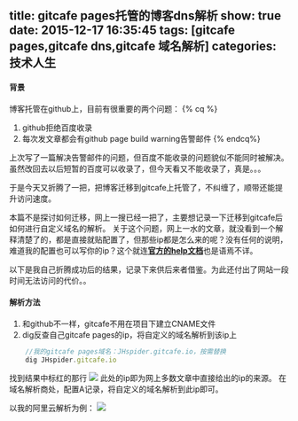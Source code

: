 title: gitcafe pages托管的博客dns解析
show: true
date: 2015-12-17 16:35:45
tags: [gitcafe pages,gitcafe dns,gitcafe 域名解析]
categories: 技术人生
---
#### 背景
博客托管在github上，目前有很重要的两个问题：
{% cq %} 
1. github拒绝百度收录
2. 每次发文章都会有github page build warning告警邮件
{% endcq%}

上次写了一篇解决告警邮件的问题，但百度不能收录的问题貌似不能同时被解决。虽然改回去以后短暂的百度可以收录了，但今天看又不能收录了，真是。。。

于是今天又折腾了一把，把博客迁移到gitcafe上托管了，不纠缠了，顺带还能提升访问速度。

本篇不是探讨如何迁移，网上一搜已经一把了，主要想记录一下迁移到gitcafe后如何进行自定义域名的解析。
关于这个问题，网上一水的文章，就没看到一个解释清楚了的，都是直接就贴配置了，但那些ip都是怎么来的呢？没有任何的说明，难道我的配置也可以写你的ip？这个就连[**官方的help文档**](https://help.gitcafe.com/manuals/help/pages-services#绑定自定义域名)也是语焉不详。

以下是我自己折腾成功后的结果，记录下来供后来者借鉴。为此还付出了网站一段时间无法访问的代价。。

<!--more-->

#### 解析方法
1. 和github不一样，gitcafe不用在项目下建立CNAME文件
2. dig反查自己gitcafe pages的ip，将自定义的域名解析到该ip上
```js
	//我的gitcafe pages域名：JHspider.gitcafe.io，按需替换
	dig JHspider.gitcafe.io

```
找到结果中标红的那行
![](http://ww1.sinaimg.cn/mw690/62d95157gw1ez2raaxsvtj20j309e76b.jpg)
此处的ip即为网上多数文章中直接给出的ip的来源。
在域名解析商处，配置A记录，将自定义的域名解析到此ip即可。

以我的阿里云解析为例：
![](http://ww2.sinaimg.cn/mw690/62d95157gw1ez2rcob54zj20pt03fjrk.jpg)

